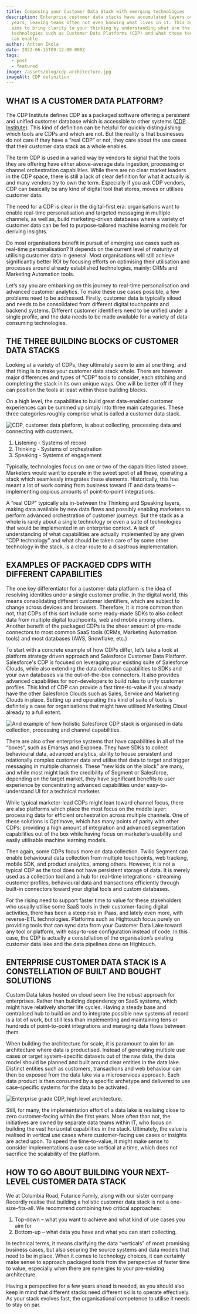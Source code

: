 ```yaml
---
title: Composing your Customer Data Stack with emerging technologies
description: Enterprise customer data stacks have accumulated layers over the
  years, leaving teams often not even knowing what lives in it. This article
  aims to bring clarity to your thinking by understanding what are the emerging
  technologies such as Customer Data Platforms (CDP) and what these technologies
  can enable.
author: Antton Ikola
date: 2022-06-15T09:12:00.000Z
tags:
  - post
  - featured
image: /assets/blog/cdp-architecture.jpg
imageAlt: CDP definition
---
```

## WHAT IS A CUSTOMER DATA PLATFORM?

The CDP Institute defines CDP as a packaged software offering a persistent and unified customer database which is accessible to other systems ([CDP Institute](https://www.cdpinstitute.org/learning-center/what-is-a-cdp/)). This kind of definition can be helpful for quickly distinguishing which tools are CDPs and which are not. But the reality is that businesses do not care if they have a “real CDP” or not, they care about the use cases that their customer data stack as a whole enables.

The term CDP is used in a varied way by vendors to signal that the tools they are offering have either above-average data ingestion, processing or channel orchestration capabilities. While there are no clear market leaders in the CDP space, there is still a lack of clear definition for what it actually is and many vendors try to own the term. Especially if you ask CDP vendors, CDP can basically be any kind of digital tool that stores, moves or utilises customer data.

The need for a CDP is clear in the digital-first era: organisations want to enable real-time personalisation and targeted messaging in multiple channels, as well as, build marketing-driven databases where a variety of customer data can be fed to purpose-tailored machine learning models for deriving insights.

Do most organisations benefit in pursuit of emerging use cases such as real-time personalisation? It depends on the current level of maturity of utilising customer data in general. Most organisations will still achieve significantly better ROI by focusing efforts on optimising their utilisation and processes around already established technologies, mainly: CRMs and Marketing Automation tools.

Let’s say you are embarking on this journey to real-time personalisation and advanced customer analytics. To make these use cases possible, a few problems need to be addressed. Firstly, customer data is typically siloed and needs to be consolidated from different digital touchpoints and backend systems. Different customer identifiers need to be unified under a single profile, and the data needs to be made available for a variety of data-consuming technologies.

## THE THREE BUILDING BLOCKS OF CUSTOMER DATA STACKS

Looking at a variety of CDPs, they ultimately seem to aim at one thing, and that thing is to make your customer data stack whole. There are however major differences and types of “CDP” tools to consider, each stitching and completing the stack in its own unique ways. One will be better off if they can position the tools at least within these building blocks.

On a high level, the capabilities to build great data-enabled customer experiences can be summed up simply into three main categories. These three categories roughly comprise what is called a customer data stack.





![CDP, customer data platform, is about collecting, processing data and connecting with customers.](/assets/blog/cdp-graph-01.webp)



1. Listening - Systems of record
2. Thinking - Systems of orchestration
3. Speaking - Systems of engagement

Typically, technologies focus on one or two of the capabilities listed above. Marketers would want to operate in the sweet spot of all these, operating a stack which seamlessly integrates these elements. Historically, this has meant a lot of work coming from business toward IT and data teams – implementing copious amounts of point-to-point integrations.

A “real CDP” typically sits in-between the Thinking and Speaking layers, making data available by new data flows and possibly enabling marketers to perform advanced orchestration of customer journeys. But the stack as a whole is rarely about a single technology or even a suite of technologies that would be implemented in an enterprise context. A lack of understanding of what capabilities are actually implemented by any given “CDP technology” and what should be taken care of by some other technology in the stack, is a clear route to a disastrous implementation.

## EXAMPLES OF PACKAGED CDPS WITH DIFFERENT CAPABILITIES

The one key differentiator for a customer data platform is the idea of resolving identities under a single customer profile. In the digital world, this means consolidating different customer identifiers, which are subject to change across devices and browsers. Therefore, it is more common than not, that CDPs of this sort include some ready-made SDKs to also collect data from multiple digital touchpoints, web and mobile among others. Another benefit of the packaged CDPs is the sheer amount of pre-made connectors to most common SaaS tools (CRMs, Marketing Automation tools) and most databases (AWS, Snowflake, etc.)

To start with a concrete example of how CDPs differ, let’s take a look at platform strategy driven approach and Salesforce Customer Data Platform. Salesforce's CDP is focused on leveraging your existing suite of Salesforce Clouds, while also extending the data collection capabilities to SDKs and your own databases via the out-of-the-box connectors. It also provides advanced capabilities for non-developers to build rules to unify customer profiles. This kind of CDP can provide a fast time-to-value if you already have the other Salesforce Clouds such as Sales, Service and Marketing Clouds in place. Setting up and operating this kind of suite of tools is definitely a case for organisations that might have utilised Marketing Cloud already to a full extent.

![And example of how holistic Salesforce CDP stack is organised in data collection, processing and channel capabilities.](/assets/blog/cdp-graph-02.webp "Example of a Salesforce customer data stack where Customer Data Platform plays the role of building better capabilities for marketers to utilise variety of data.")

There are also other enterprise systems that have capabilities in all of the “boxes”, such as Emarsys and Exponea. They have SDKs to collect behavioural data, advanced analytics, ability to house persistent and relationally complex customer data and utilise that data to target and trigger messaging in multiple channels. These “new kids on the block” are many, and while most might lack the credibility of Segment or Salesforce, depending on the target market, they have significant benefits to user experience by concentrating advanced capabilities under easy-to-understand UI for a technical marketer.

While typical marketer-lead CDPs might lean toward channel focus, there are also platforms which place the most focus on the middle layer: processing data for efficient orchestration across multiple channels. One of these solutions is Optimove, which has many points of parity with other CDPs: providing a high amount of integration and advanced segmentation capabilities out of the box while having focus on marketer’s usability and easily utilisable machine learning models.

Then again, some CDPs focus more on data collection. Twilio Segment can enable behavioural data collection from multiple touchpoints, web tracking, mobile SDK, and product analytics, among others. However, it is not a typical CDP as the tool does not have persistent storage of data. It is merely used as a collection tool and a hub for real-time integrations - streaming customer profiles, behavioural data and transactions efficiently through built-in connectors toward your digital tools and custom databases.

For the rising need to support faster time to value for these stakeholders who usually utilise some SaaS tools in their customer-facing digital activities, there has been a steep rise in iPaas, and lately even more, with reverse-ETL technologies. Platforms such as Hightouch focus purely on providing tools that can sync data from your Customer Data Lake toward any tool or platform, with easy-to-use configuration instead of code. In this case, the CDP is actually a constellation of the organisation’s existing customer data lake and the data pipelines done on Hightouch.

## ENTERPRISE CUSTOMER DATA STACK IS A CONSTELLATION OF BUILT AND BOUGHT SOLUTIONS

Custom Data lakes hosted on cloud seem like the robust approach for enterprises. Rather than building dependency on SaaS systems, which might have relatively shorter life cycles. Having a steady base and centralised hub to build on and to integrate possible new systems of record is a lot of work, but still less than implementing and maintaining tens or hundreds of point-to-point integrations and managing data flows between them.

When building the architecture for scale, it is paramount to aim for an architecture where data is productised. Instead of generating multiple use cases or target system-specific datasets out of the raw data, the data model should be planned and built around clear entities in the data lake. Distinct entities such as customers, transactions and web behaviour can then be exposed from the data lake via a microservices approach. Each data product is then consumed by a specific archetype and delivered to use case-specific systems for the data to be activated.

![Enterprise grade CDP, high level architecture.](/assets/blog/cdp-graph-03.webp)

Still, for many, the implementation effort of a data lake is realising close to zero customer-facing within the first years. More often than not, the initiatives are owned by separate data teams within IT, who focus on building the vast horizontal capabilities in the stack. Ultimately, the value is realised in vertical use cases where customer-facing use cases or insights are acted upon. To speed the time-to-value, it might make sense to consider implementations a use case vertical at a time, which does not sacrifice the scalability of the platform.

## HOW TO GO ABOUT BUILDING YOUR NEXT-LEVEL CUSTOMER DATA STACK

We at Columbia Road, Futurice Family, along with our sister company Recordly realise that building a holistic customer data stack is not a one-size-fits-all. We recommend combining two critical approaches:

1. Top-down – what you want to achieve and what kind of use cases you aim for
2. Bottom-up – what data you have and what you can start collecting. 

In technical terms, it means clarifying the data “verticals” of most promising business cases, but also securing the source systems and data models that need to be in place. When it comes to technology choices, it can certainly make sense to approach packaged tools from the perspective of faster time to value, especially when there are synergies to your pre-existing architecture.

Having a perspective for a few years ahead is needed, as you should also keep in mind that different stacks need different skills to operate effectively. As your stack evolves fast, the organisational competence to utilise it needs to stay on par.
